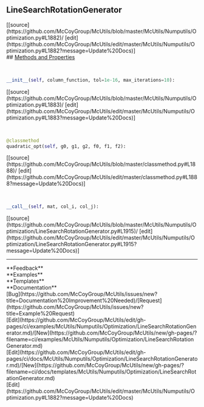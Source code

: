 ## <a id="McUtils.Numputils.Optimization.LineSearchRotationGenerator">LineSearchRotationGenerator</a> 

<div class="docs-source-link" markdown="1">
[[source](https://github.com/McCoyGroup/McUtils/blob/master/McUtils/Numputils/Optimization.py#L1882)/
[edit](https://github.com/McCoyGroup/McUtils/edit/master/McUtils/Numputils/Optimization.py#L1882?message=Update%20Docs)]
</div>









<div class="collapsible-section">
 <div class="collapsible-section collapsible-section-header" markdown="1">
## <a class="collapse-link" data-toggle="collapse" href="#methods" markdown="1"> Methods and Properties</a> <a class="float-right" data-toggle="collapse" href="#methods"><i class="fa fa-chevron-down"></i></a>
 </div>
 <div class="collapsible-section collapsible-section-body collapse show" id="methods" markdown="1">
 
<a id="McUtils.Numputils.Optimization.LineSearchRotationGenerator.__init__" class="docs-object-method">&nbsp;</a> 
```python
__init__(self, column_function, tol=1e-16, max_iterations=10): 
```
<div class="docs-source-link" markdown="1">
[[source](https://github.com/McCoyGroup/McUtils/blob/master/McUtils/Numputils/Optimization.py#L1883)/
[edit](https://github.com/McCoyGroup/McUtils/edit/master/McUtils/Numputils/Optimization.py#L1883?message=Update%20Docs)]
</div>


<a id="McUtils.Numputils.Optimization.LineSearchRotationGenerator.quadratic_opt" class="docs-object-method">&nbsp;</a> 
```python
@classmethod
quadratic_opt(self, g0, g1, g2, f0, f1, f2): 
```
<div class="docs-source-link" markdown="1">
[[source](https://github.com/McCoyGroup/McUtils/blob/master/classmethod.py#L1888)/
[edit](https://github.com/McCoyGroup/McUtils/edit/master/classmethod.py#L1888?message=Update%20Docs)]
</div>


<a id="McUtils.Numputils.Optimization.LineSearchRotationGenerator.__call__" class="docs-object-method">&nbsp;</a> 
```python
__call__(self, mat, col_i, col_j): 
```
<div class="docs-source-link" markdown="1">
[[source](https://github.com/McCoyGroup/McUtils/blob/master/McUtils/Numputils/Optimization/LineSearchRotationGenerator.py#L1915)/
[edit](https://github.com/McCoyGroup/McUtils/edit/master/McUtils/Numputils/Optimization/LineSearchRotationGenerator.py#L1915?message=Update%20Docs)]
</div>
 </div>
</div>












---


<div markdown="1" class="text-secondary">
<div class="container">
  <div class="row">
   <div class="col" markdown="1">
**Feedback**   
</div>
   <div class="col" markdown="1">
**Examples**   
</div>
   <div class="col" markdown="1">
**Templates**   
</div>
   <div class="col" markdown="1">
**Documentation**   
</div>
   <div class="col" markdown="1">
   
</div>
   <div class="col" markdown="1">
   
</div>
   <div class="col" markdown="1">
   
</div>
</div>
  <div class="row">
   <div class="col" markdown="1">
[Bug](https://github.com/McCoyGroup/McUtils/issues/new?title=Documentation%20Improvement%20Needed)/[Request](https://github.com/McCoyGroup/McUtils/issues/new?title=Example%20Request)   
</div>
   <div class="col" markdown="1">
[Edit](https://github.com/McCoyGroup/McUtils/edit/gh-pages/ci/examples/McUtils/Numputils/Optimization/LineSearchRotationGenerator.md)/[New](https://github.com/McCoyGroup/McUtils/new/gh-pages/?filename=ci/examples/McUtils/Numputils/Optimization/LineSearchRotationGenerator.md)   
</div>
   <div class="col" markdown="1">
[Edit](https://github.com/McCoyGroup/McUtils/edit/gh-pages/ci/docs/McUtils/Numputils/Optimization/LineSearchRotationGenerator.md)/[New](https://github.com/McCoyGroup/McUtils/new/gh-pages/?filename=ci/docs/templates/McUtils/Numputils/Optimization/LineSearchRotationGenerator.md)   
</div>
   <div class="col" markdown="1">
[Edit](https://github.com/McCoyGroup/McUtils/edit/master/McUtils/Numputils/Optimization.py#L1882?message=Update%20Docs)   
</div>
   <div class="col" markdown="1">
   
</div>
   <div class="col" markdown="1">
   
</div>
   <div class="col" markdown="1">
   
</div>
</div>
</div>
</div>